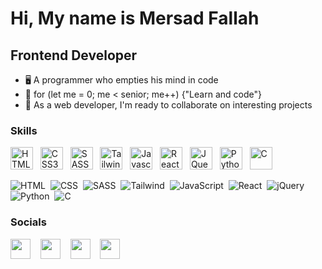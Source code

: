 Hi, My name is Mersad Fallah
===============================

Frontend Developer
-----------------------------

*   🖥️  A programmer who empties his mind in code
*   🚀  for (let me = 0; me < senior; me++) {"Learn and code"}         
*   🤝  As a web developer, I'm ready to collaborate on interesting projects
                  
### Skills

<p align="left">
  <img src="https://raw.githubusercontent.com/danielcranney/readme-generator/main/public/icons/skills/html5-colored.svg" width="36" height="36" alt="HTML5" />&nbsp;&nbsp;
  <img src="https://raw.githubusercontent.com/danielcranney/readme-generator/main/public/icons/skills/css3-colored.svg" width="36" height="36" alt="CSS3" />&nbsp;&nbsp;
  <img src="https://raw.githubusercontent.com/danielcranney/readme-generator/main/public/icons/skills/sass-colored.svg" width="36" height="36" alt="SASS" />&nbsp;&nbsp;
  <img src="https://raw.githubusercontent.com/danielcranney/readme-generator/main/public/icons/skills/tailwindcss-colored.svg" width="36" height="36" alt="Tailwind" />&nbsp;&nbsp;
  <img src="https://raw.githubusercontent.com/danielcranney/readme-generator/main/public/icons/skills/javascript-colored.svg" width="36" height="36" alt="Javascript" />&nbsp;&nbsp;
  <img src="https://raw.githubusercontent.com/danielcranney/readme-generator/main/public/icons/skills/react-colored.svg" width="36" height="36" alt="React" />&nbsp;&nbsp;
  <img src="https://raw.githubusercontent.com/danielcranney/readme-generator/main/public/icons/skills/jquery-colored.svg" width="36" height="36" alt="JQuery" />&nbsp;&nbsp;
  <img src="https://raw.githubusercontent.com/danielcranney/readme-generator/main/public/icons/skills/python-colored.svg" width="36" height="36" alt="Python" />&nbsp;&nbsp;
  <img src="https://raw.githubusercontent.com/danielcranney/readme-generator/main/public/icons/skills/c-colored.svg" width="36" height="36" alt="C" />&nbsp;&nbsp;
</p>

                    
![HTML](https://img.shields.io/badge/HTML-100%25-brightgreen)&nbsp;
![CSS](https://img.shields.io/badge/CSS-100%25-orange)&nbsp;
![SASS](https://img.shields.io/badge/SASS-70%25-red)&nbsp;
![Tailwind](https://img.shields.io/badge/Tailwind-80%25-blue)&nbsp;
![JavaScript](https://img.shields.io/badge/JavaScript-80%25-yellow)&nbsp;
![React](https://img.shields.io/badge/React-50%25-skyblue)&nbsp;
![jQuery](https://img.shields.io/badge/jQuery-50%25-blue)&nbsp;
![Python](https://img.shields.io/badge/Python-35%25-brightgreen)&nbsp;
![C](https://img.shields.io/badge/C-15%25-blue)&nbsp;

### Socials
                  
<p align="left">
  <a href="https://www.instagram.com/mersad_.fallah" target="_blank" rel="noreferrer"><img src="https://raw.githubusercontent.com/danielcranney/readme-generator/main/public/icons/socials/instagram.svg" width="32" height="32"/></a>&nbsp;&nbsp;&nbsp;
  <a href="https://www.github.com/mersad-Bxtrue" target="_blank" rel="noreferrer"><img src="https://raw.githubusercontent.com/danielcranney/readme-generator/main/public/icons/socials/github-dark.svg" width="32" height="32"/></a>&nbsp;&nbsp;&nbsp;
  <a href="https://www.linkedin.com/in/mersad-fallah/" target="_blank" rel="noreferrer"><img src="https://raw.githubusercontent.com/danielcranney/readme-generator/main/public/icons/socials/linkedin.svg" width="32" height="32"/></a>&nbsp;&nbsp;&nbsp;
  <a href="https://twitter.com/Mersad_dev" target="_blank" rel="noreferrer"><img src="https://raw.githubusercontent.com/danielcranney/readme-generator/main/public/icons/socials/twitter.svg" width="32" height="32"/></a>
</p>

